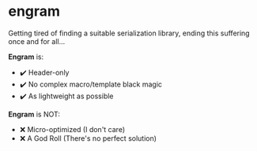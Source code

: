 # engram
Getting tired of finding a suitable serialization library, ending this suffering once and for all...

**Engram** is:
- ✔️ Header-only
- ✔️ No complex macro/template black magic
- ✔️ As lightweight as possible

**Engram** is NOT:
- ❌ Micro-optimized (I don't care)
- ❌ A God Roll (There's no perfect solution)
